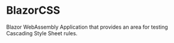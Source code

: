 # BlazorCSS

Blazor WebAssembly Application that provides an area for testing Cascading Style Sheet rules.
